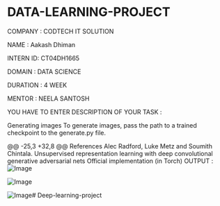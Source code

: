 # DATA-LEARNING-PROJECT
COMPANY : CODTECH IT SOLUTION

NAME : Aakash Dhiman

INTERN ID: CT04DH1665

DOMAIN : DATA SCIENCE 

DURATION : 4 WEEK

MENTOR : NEELA SANTOSH

YOU HAVE TO ENTER DESCRIPTION OF YOUR TASK :

Generating images
To generate images, pass the path to a trained checkpoint to the generate.py file.

@@ -25,3 +32,8 @@ References
Alec Radford, Luke Metz and Soumith Chintala. Unsupervised representation learning with deep convolutional generative adversarial nets
Official implementation (in Torch)
OUTPUT :
![Image](https://github.com/user-attachments/assets/318843b8-0948-4a82-965b-8239f8ed02cf)

![Image](https://github.com/user-attachments/assets/dca8ba87-3fae-453f-803b-5a99d20acb83)

![Image](https://github.com/user-attachments/assets/e4722cdc-8968-49d4-b1da-87c020c45e96)# Deep-learning-project
